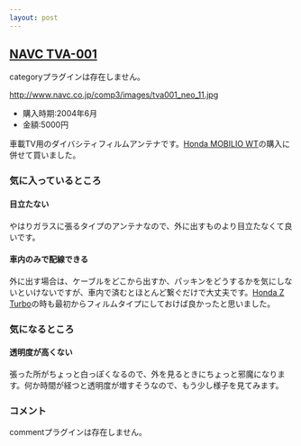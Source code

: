 ```yaml
---
layout: post
---
```

<h2><a href="http://www.navc.co.jp/anten/film_antenna_main.html#tva_001_anchor">NAVC TVA-001</a></h2>
<p><span class="error">categoryプラグインは存在しません。</span></p>
<p><a href="http://www.navc.co.jp/comp3/images/tva001_neo_11.jpg">http://www.navc.co.jp/comp3/images/tva001_neo_11.jpg</a></p>
<ul>
<li>購入時期:2004年6月</li>
<li>金額:5000円</li>
</ul>
<p>車載TV用のダイバシティフィルムアンテナです。<a href="/?page=Honda+MOBILIO+WT" class="wikipage">Honda MOBILIO WT</a>の購入に併せて買いました。</p>
<h3>気に入っているところ</h3>
<h4>目立たない</h4>
<p>やはりガラスに張るタイプのアンテナなので、外に出すものより目立たなくて良いです。</p>
<h4>車内のみで配線できる</h4>
<p>外に出す場合は、ケーブルをどこから出すか、パッキンをどうするかを気にしないといけないですが、車内で済むとほとんど繋ぐだけで大丈夫です。<a href="/?page=Honda+Z+Turbo" class="wikipage">Honda Z Turbo</a>の時も最初からフィルムタイプにしておけば良かったと思いました。</p>
<h3>気になるところ</h3>
<h4>透明度が高くない</h4>
<p>張った所がちょっと白っぽくなるので、外を見るときにちょっと邪魔になります。何か時間が経つと透明度が増すそうなので、もう少し様子を見てみます。</p>
<h3>コメント</h3>
<p><span class="error">commentプラグインは存在しません。</span> </p>
